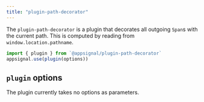 ```yaml
---
title: "plugin-path-decorator"
---
```


The `plugin-path-decorator` is a plugin that decorates all outgoing `Span`s with the current path. This is computed by reading from `window.location.pathname`.

```javascript
import { plugin } from `@appsignal/plugin-path-decorator`
appsignal.use(plugin(options))
```

## `plugin` options

The plugin currently takes no options as parameters.
